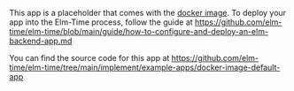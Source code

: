 This app is a placeholder that comes with the [docker image](https://github.com/elm-time/elm-time/pkgs/container/elm-time). To deploy your app into the Elm-Time process, follow the guide at <https://github.com/elm-time/elm-time/blob/main/guide/how-to-configure-and-deploy-an-elm-backend-app.md>

You can find the source code for this app at <https://github.com/elm-time/elm-time/tree/main/implement/example-apps/docker-image-default-app>

